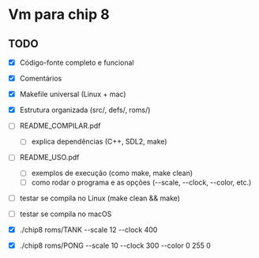 # Vm para chip 8

## TODO
- [X] Código-fonte completo e funcional
- [X] Comentários
- [X] Makefile universal (Linux + mac)
- [X] Estrutura organizada (src/, defs/, roms/)
- [ ] README_COMPILAR.pdf
  - [ ] explica dependências (C++, SDL2, make)
- [ ] README_USO.pdf
  - [ ] exemplos de execução (como make, make clean)
  - [ ] como rodar o programa e as opções (--scale, --clock, --color, etc.)
- [ ] testar se compila no Linux (make clean && make)
- [ ] testar se compila no macOS

- [X] ./chip8 roms/TANK --scale 12 --clock 400
- [X] ./chip8 roms/PONG --scale 10 --clock 300 --color 0 255 0